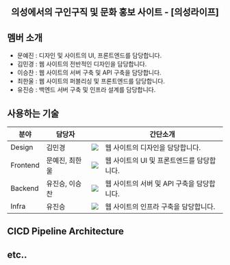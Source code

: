 <div align="center">
  <h2>의성에서의 구인구직 및 문화 홍보 사이트 - [의성라이프]</h2>
</div>

## 멤버 소개
- 문예진 : 디자인 및 사이트의 UI, 프론트엔드를 담당합니다.
- 김민경 : 웹 사이트의 전반적인 디자인을 담당합니다.
- 이승찬 : 웹 사이트의 서버 구축 및 API 구축을 담당합니다.
- 최한울 : 웹 사이트의 퍼블리싱 및 프론트엔드를 담당합니다.
- 유진승 : 백엔드 서버 구축 및 인프라 설계를 담당합니다.


## 사용하는 기술

| 분야 | 담당자 |  | 간단소개 |
| ------------- | ---------------------- | -------------------------- | ---------------- |
| Design  | 김민경 | <img src="https://img.shields.io/badge/figma-F24E1E?style=flat-square&logo=figma&logoColor=white"/>| 웹 사이트의 디자인을 담당합니다. |
| Frontend | 문예진, 최한울 | <img src="https://img.shields.io/badge/React-61DAFB?style=flat-square&logo=React&logoColor=white"/>| 웹 사이트의 UI 및 프론트엔드를 담당합니다. |
| Backend | 유진승, 이승찬 | <img src="https://img.shields.io/badge/NestJS-E0234E?style=flat-square&logo=NestJS&logoColor=white"/>| 웹 사이트의 서버 및 API 구축을 담당합니다. |
| Infra | 유진승 | <img src="https://img.shields.io/badge/AWS-000000?style=flat-square&logo=AmazonAWS&logoColor=white"/>| 웹 사이트의 인프라 구축을 담당합니다. |

## CICD Pipeline Architecture


## etc..
